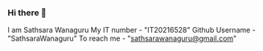 ### Hi there 👋
I am Sathsara Wanaguru
My IT number - "IT20216528"
Github Username - "SathsaraWanaguru"
To reach me - "sathsarawanaguru@gmail.com"
<!--
**SathsaraWanaguru/SathsaraWanaguru** is a ✨ _special_ ✨ repository because its `README.md` (this file) appears on your GitHub profile.

Here are some ideas to get you started:

- 🔭 I’m currently working on ...
- 🌱 I’m currently learning ...
- 👯 I’m looking to collaborate on ...
- 🤔 I’m looking for help with ...
- 💬 Ask me about ...
- 📫 How to reach me: ...
- 😄 Pronouns: ...
- ⚡ Fun fact: ...
-->
